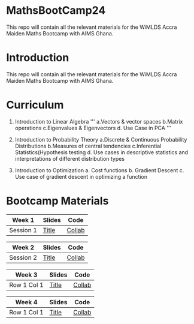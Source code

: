 # MathsBootCamp24
This repo will contain all the relevant materials for the WiMLDS Accra Maiden Maths Bootcamp with AIMS Ghana.

# Introduction
This repo will contain all the relevant materials for the WiMLDS Accra Maiden Maths Bootcamp with AIMS Ghana.


# Curriculum
1. Introduction to Linear Algebra
'''
      a.Vectors & vector spaces
      b.Matrix operations
      c.Eigenvalues & Eigenvectors
      d. Use Case in PCA
'''
3. Introduction to Probability Theory
      a.Discrete & Continuous Probability Distributions
      b.Measures of central tendencies
      c.Inferential Statistics(Hypothesis testing
      d. Use cases in descriptive statistics and interpretations of different distribution types

4. Introduction to Optimization
      a. Cost functions
      b. Gradient Descent
      c. Use case of gradient descent in optimizing a function


# Bootcamp Materials
| Week 1 | Slides | Code |
|----------|----------|----------|
| Session 1 | [Title](URL "Optional Title") | [Collab](URL "Optional Title") |


| Week 2 | Slides | Code |
|----------|----------|----------|
| Session 2 | [Title](URL "Optional Title") | [Collab](URL "Optional Title") |


| Week 3 | Slides | Code |
|----------|----------|----------|
| Row 1 Col 1 | [Title](URL "Optional Title") | [Collab](URL "Optional Title") |


| Week 4 | Slides | Code |
|----------|----------|----------|
| Row 1 Col 1 | [Title](URL "Optional Title") | [Collab](URL "Optional Title") |
